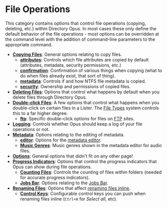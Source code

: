 # File Operations

This category contains options that control file operations (copying, deleting, etc.) within Directory Opus. In most cases these only define the default behavior of the file operations - most options can be overridden at the command level with the addition of command-line parameters to the appropriate command.

- **[Copying Files](/Manual/preferences/preferences_categories/file_operations/copying_files/RAEDME.md)**: General options relating to copy files.
  - **[attributes](/Manual/preferences/preferences_categories/file_operations/copying_files/attributes.md)**: Controls which file attributes are copied by default (attributes, metadata, security permissions, etc.)
  - **[confirmation](/Manual/preferences/preferences_categories/file_operations/copying_files/confirmation.md)**: Confirmation of various things when copying (what to do when files already exist, that sort of thing).
  - **[metadata](/Manual/preferences/preferences_categories/file_operations/copying_files/metadata.md)**: Controls if and how NTFS file metadata is copied.
  - **[security](/Manual/preferences/preferences_categories/file_operations/copying_files/security.md)**: Ownership and permissions of copied files.
- **[Deleting Files](/Manual/preferences/preferences_categories/file_operations/deleting_files.md)**: Options that control what happens by default when you delete files through Directory Opus.
- **[Double-click Files](/Manual/preferences/preferences_categories/file_operations/double-click_files/RAEDME.md)**: A few options that control what happens when you double-click on certain files in a Lister. The [File Types](/Manual/file_types/RAEDME.md) system controls this to a far higher degree.
  - **[ftp](/Manual/preferences/preferences_categories/file_operations/double-click_files/ftp.md)**: Specific double-click options for files on [FTP](/Manual/FTP.md) sites.
- **[Logging](/Manual/preferences/preferences_categories/file_operations/logging.md)**: Controls whether Opus should keep a log of your file operations or not.
- **[Metadata](/Manual/preferences/preferences_categories/file_operations/metadata/RAEDME.md)**: Options relating to the editing of metadata.
  - **[editor](/Manual/preferences/preferences_categories/file_operations/metadata/editor.md)**: Options for the [metadata editor](/Manual/basic_concepts/the_lister/metadata_pane.md).
  - **[Music Genres](/Manual/preferences/preferences_categories/file_operations/metadata/music_genres.md)**: Music genres shown in the metadata editor for audio files.
- **[Options](/Manual/preferences/preferences_categories/file_operations/options.md)**: General options that didn't fit on any other page!
- **[Progress Indicators](/Manual/preferences/preferences_categories/file_operations/progress_indicators/RAEDME.md)**: Options that control the progress indicators that Opus can show during file operations.
  - **[Counting Files](/Manual/preferences/preferences_categories/file_operations/progress_indicators/counting_files.md)**: Controls the counting of files within folders (needed for accurate progress indicators).
  - **[Jobs Bar](/Manual/preferences/preferences_categories/file_operations/progress_indicators/jobs_bar.md)**: Options relating to the [Jobs Bar](/Manual/file_operations/copying_moving_and_deleting_files/the_jobs_bar.md).
- **[Renaming Files](/Manual/preferences/preferences_categories/file_operations/renaming_files/RAEDME.md)**: Options that affect [renaming files inline](/Manual/file_operations/renaming_files/inline_rename.md).
  - **[Control Keys](/Manual/preferences/preferences_categories/file_operations/renaming_files/control_keys.md)**: Configurable control keys you can push when renaming files inline (`Ctrl+A` for *Select all*, etc).

